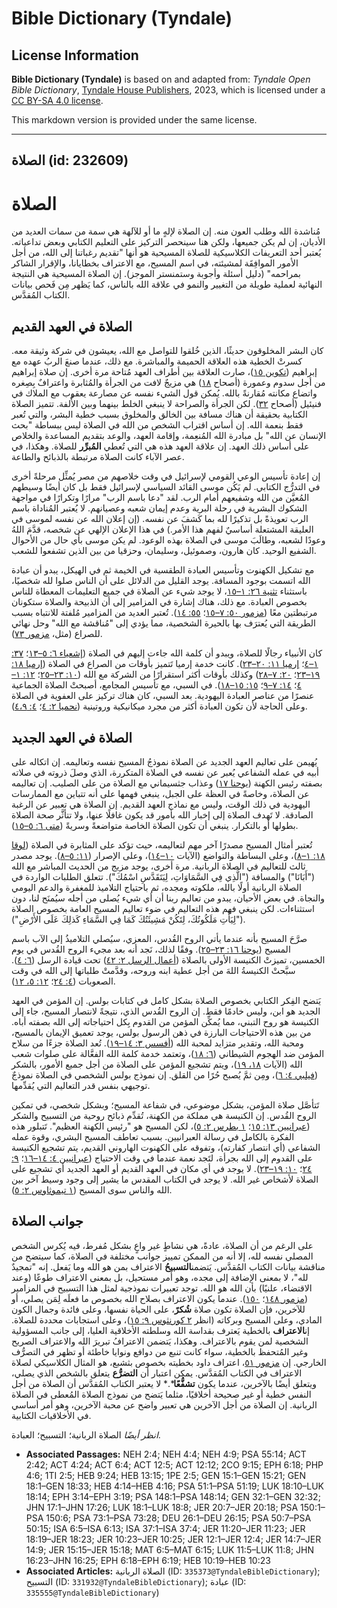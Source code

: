 # Bible Dictionary (Tyndale)

## License Information

**Bible Dictionary (Tyndale)** is based on and adapted from: _Tyndale Open Bible Dictionary_, [Tyndale House Publishers](https://tyndaleopenresources.com/), 2023, which is licensed under a [CC BY-SA 4.0 license](https://creativecommons.org/licenses/by-sa/4.0/legalcode.en).

This markdown version is provided under the same license.



--------------------------------

## الصلاة (id: 232609)

الصلاة
======

مُناشدة الله وطلب العون منه. إن الصلاة لإلهٍ ما أو للآلهة هي سمة من سمات العديد من الأديان، إن لم يكن جميعها، ولكن هنا سينحصر التركيز على التعليم الكتابي وبعض تداعياته. يُعتبر أحد التعريفات الكلاسيكية للصلاة المسيحية هو أنها "تقديم رغباتنا إلى الله، من أجل الأمور الموافِقَة لمشيئته، في اسم المسيح، مع الاعتراف بخطايانا، والإقرار الشاكر بمراحمه" (دليل أسئلة وأجوبة وستمنستر الموجز). إن الصلاة المسيحية هي النتيجة النهائية لعملية طويلة من التغيير والنمو في علاقة الله بالناس، كما يَظهر مِن فَحص بيانات الكتاب المُقدَّس.

الصلاة في العهد القديم
----------------------

كان البشر المخلوقون حديثًا، الذين خُلقوا للتواصل مع الله، يعيشون في شركة وثيقة معه. كسرتْ الخطية هذه العلاقة الحميمة والمباشرة. مع ذلك، عندما صنعَ الربُ عهده مع إبراهيم ([تكوين ١٥](https://ref.ly/Gen15:1-Gen15:21))، صارت العلاقة بين أطراف العهد مُتاحة مرة أخرى. إن صلاة إبراهيم من أجل سدوم وعمورة (أصحاح [١٨](https://ref.ly/Gen18:1-Gen18:33)) هي مزيجٌ لافت من الجرأة والمُثابرة واعترافٌ بِصِغره واتضاع مكانته مُقارنةً بالله. يُمكن قول الشيء نفسه عن مصارعة يعقوب مع الملاك في فنيئيل (أصحاح [٣٢](https://ref.ly/Gen32:1-Gen32:32)). لكن الجرأة والصراحة لا ينبغي الخلط بينهما وبين الأُلفة. تتميز الصلاة الكتابية بحقيقة أن هناك مسافة بين الخالق والمخلوق بسبب خطية البشر، والتي تُعبر فقط بنعمة الله. إن أساس اقتراب الشخص من الله في الصلاة ليس ببساطة "بحث الإنسان عن الله" بل مبادرة الله المُنعِمة، وإقامة العهد، والوعد بتقديم المساعدة والخلاص على أساس ذلك العهد. إن علاقة العهد هذه هي التي تُعطي **المُبرِّر** للصلاة. وهكذا، في عصر الآباء كانت الصلاة مرتبطة بالذبائح والطاعة.

إن إعادة تأسيس الوعي القومي لإسرائيل في وقت خلاصهم من مصر يُمثِّل مرحلةً أخرى في التدرُّج الكتابي. لم يَكُن موسى القائد السياسي لإسرائيل فقط بل كان أيضًا وسيطهم المُعيَّن من الله وشفيعهم أمام الرب. لقد "دعا باسم الرب" مرارًا وتكرارًا في مواجهة الشكوك البشرية في رحلة البرية وعدم إيمان شعبه وعصيانهم. لا يُعتبر المُناداة باسم الرب تعويذةً بل تذكيرًا لله بما كَشفَ عن نفسه. (إن إعلان الله عن نفسه لموسى في العليقة المشتعلة أساسيٌ لفهم هذا الأمر.) في هذا الإعلان الإلهي عن شخصه، قدَّمَ اللهُ وعودًا لشعبه، وطالَبَ موسى في الصلاة بهذه الوعود. لم يكن موسى بأي حال من الأحوال الشفيع الوحيد. كان هارون، وصموئيل، وسليمان، وحزقيا من بين الذين تشفعوا للشعب.

مع تشكيل الكهنوت وتأسيس العبادة الطقسية في الخيمة ثم في الهيكل، يبدو أن عبادة الله اتسمت بوجود المسافة. يوجد القليل من الدلائل على أن الناس صلوا لله شخصيًا، باستثناء [تثنية ٢٦: ١–١٥](https://ref.ly/Deut26:1-Deut26:15)، لا يوجد شيء عن الصلاة في جميع التعليمات المعطاة للناس بخصوص العبادة. مع ذلك، هناك إشارة في المزامير إلى أن الذبيحة والصلاة ستكونان مرتبطتين معًا ([مزمور ٥٠: ٧–١٥](https://ref.ly/Ps50:7-Ps50:15)؛ [٥٥: ١٤](https://ref.ly/Ps55:14)). تُعتبر العديد من المزامير مُلفتة للانتباه بسبب الطريقة التي يُعترَف بها بالحيرة الشخصية، مما يؤدي إلى "مُناقشة مع الله" وحل نهائي للصراع (مثل، [مزمور ٧٣](https://ref.ly/Ps73:1-Ps73:28)).

كان الأنبياء رجالًا للصلاة، ويبدو أن كلمة الله جاءت إليهم في الصلاة ([إشعياء ٦: ٥–١٣](https://ref.ly/Isa6:5-Isa6:13)؛ [٣٧: ١–٤](https://ref.ly/Isa37:1-Isa37:4)؛ [إرميا ١١: ٢٠–٢٣](https://ref.ly/Jer11:20-Jer11:23)). كانت خدمة إرميا تَتميز بأوقات من الصراع في الصلاة ([إرميا ١٨: ١٩–٢٣](https://ref.ly/Jer18:19-Jer18:23)؛ [٢٠: ٧–٢٨](https://ref.ly/Jer20:7-Jer20:18)) وكذلك بأوقات أكثر استقرارًا من الشركة مع الله ([١٠: ٢٣–٢٥](https://ref.ly/Jer10:23-Jer10:25)؛ [١٢: ١–٤](https://ref.ly/Jer12:1-Jer12:4)؛ [١٤: ٧–٩](https://ref.ly/Jer14:7-Jer14:9)؛ [١٥: ١٥–١٨](https://ref.ly/Jer15:15-Jer15:18)). في السبي، مع تأسيس المجامع، أصبحتْ الصلاة الجماعية عنصرًا من عناصر العبادة اليهودية. بعد السبي، كان هناك تركيز على العفوية في الصلاة وعلى الحاجة لأن تكون العبادة أكثر من مجرد ميكانيكية وروتينية ([نحميا ٢: ٤](https://ref.ly/Neh2:4)؛ [٤: ٤،٩](https://ref.ly/Neh4:4)).

الصلاة في العهد الجديد
----------------------

يُهيمن على تعاليم العهد الجديد عن الصلاة نموذجُ المسيح نفسه وتعاليمه. إن اتكاله على أبيه في عمله الشفاعي يُعبر عن نفسه في الصلاة المتكررة، الذي وصلَ ذروته في صلاته بصفته رئيس الكهنة ([يوحنا ١٧](https://ref.ly/John17:1-John17:26)) وعذاب جثسيماني مع الصلاة من على الصليب. إن تعاليمه عن الصلاة، وخاصةً في العظة على الجبل، ينبغي فهمها على أنه تتباين مع الممارسات اليهودية في ذلك الوقت، وليس مع نماذج العهد القديم. إن الصلاة هي تعبير عن الرغبة الصادقة. لا تَهدف الصلاة إلى إخبار الله بأمور قد يكون غافلًا عنها، ولا تتأثَّر صحة الصلاة بطولها أو بالتكرار. ينبغي أن تكون الصلاة الخاصة متواضعةً وسريةً ([متى ٦: ٥–١٥](https://ref.ly/Matt6:5-Matt6:15)).

تُعتبر أمثال المسيح مصدرًا آخر مهم لتعاليمه، حيث تؤكد على المثابرة في الصلاة ([لوقا ١٨: ١–٨](https://ref.ly/Luke18:1-Luke18:8))، وعلى البساطة والتواضع (الآيات [١٠–١٤](https://ref.ly/Luke18:10-Luke18:14))، وعلى الإصرار ([١١: ٥–٨](https://ref.ly/Luke11:5-Luke11:8)). يوجد مصدر ثالث للتعاليم في الصلاة الربانية. مرة أخرى، يوجد مزيج من الحديث المباشر مع الله ("أَبَانَا") والمسافة ("الَّذِي فِي السَّمَاوَاتِ، لِيَتَقَدَّسِ اسْمُكَ"). تتعلق الطلبات الواردة في الصلاة الربانية أولًا بالله، ملكوته ومجده، ثم باحتياج التلاميذ للمغفرة والدعم اليومي والنجاة. في بعض الأحيان، يبدو من تعاليم ربنا أن أي شيء يُصلى من أجله سيُمنَح لنا، دون استثناءات. لكن ينبغي فهم هذه التعاليم في ضوء تعاليم المسيح العامة بخصوص الصلاة ("لِيَأْتِ مَلَكُوتُكَ، لِتَكُنْ مَشِيئَتُكَ كَمَا فِي السَّمَاءِ كَذلِكَ عَلَى الأَرْضِ").

صرَّحَ المسيح بأنه عندما يأتي الروح القُدس، المعزي، سيُصلي التلاميذُ إلى الآب باسم المسيح ([يوحنا ١٦: ٢٣–٢٥](https://ref.ly/John16:23-John16:25)). وفقًا لذلك، نَجد أنه بعد مجيء الروح القُدس في يوم الخمسين، تميزتْ الكنيسة الأولى بالصلاة ([أعمال الرسل ٢: ٤٢](https://ref.ly/Acts2:42)) تحت قيادة الرسل ([٦: ٤](https://ref.ly/Acts6:4)). سبَّحتْ الكنيسةُ اللهَ من أجل عطية ابنه وروحه، وقدَّمتْ طلباتها إلى الله في وقت الصعوبات ([٤: ٢٤](https://ref.ly/Acts4:24)؛ [١٢: ٥، ١٢](https://ref.ly/Acts12:5)).

يَتضح الفِكر الكتابي بخصوص الصلاة بشكل كامل في كتابات بولس. إن المؤمن في العهد الجديد هو ابن، وليس خادمًا فقط. إن الروح القُدس الذي، نتيجةً لانتصار المسيح، جاء إلى الكنيسة هو روح التبني، مما يُمكِّن المؤمن من القدوم بِكل احتياجاته إلى الله بصفته أباه. من بين هذه الاحتياجات البارزة في ذهن الرسول بولس، يوجد تعميق الإيمان بالمسيح، ومحبة الله، وتقدير متزايد لمحبة الله ([أفسس ٣: ١٤–١٩](https://ref.ly/Eph3:14-Eph3:19)). تُعد الصلاة جزءًا من سلاح المؤمن ضد الهجوم الشيطاني ([٦: ١٨](https://ref.ly/Eph6:18))، وتعتمد خدمة كلمة الله الفعَّالة على صلوات شعب الله (الآيات [١٨، ١٩](https://ref.ly/Eph6:18-Eph6:19))، ويتم تشجيع المؤمن على الصلاة من أجل جميع الأمور، بالشكر ([فيلبي ٤: ٦](https://ref.ly/Phil4:6))، ومِن ثمَّ يُصبح حُرًا من القلق. إن نموذج بولس الشخصي في الصلاة نموذجٌ توجيهي بنفس قدر التعاليم التي يُقدِّمها.

تَتأصَّل صلاة المؤمن، بشكل موضوعي، في شفاعة المسيح؛ وبشكل شخصي، في تمكين الروح القُدس. إن الكنيسة هي مملكة من الكهنة، تُقدِّم ذبائح روحية من التسبيح والشكر ([عبرانيين ١٣: ١٥](https://ref.ly/Heb13:15)؛ [١ بطرس ٢: ٥](https://ref.ly/1Pet2:5))، لكن المسيح هو "رئيس الكهنة العظيم". تَتبلور هذه الفكرة بالكامل في رسالة العبرانيين. بسبب تعاطف المسيح البشري، وقوة عمله الشفاعي (أي انتصار كفارته)، وتفوقه على الكهنوت الهاروني القديم، يتم تشجيع الكنيسة على القدوم إلى الله بجرأة، لتَجد نعمة عندما في وقت الاحتياج ([عبرانيين ٤: ١٤–١٦](https://ref.ly/Heb4:14-Heb4:16)؛ [٩: ٢٤](https://ref.ly/Heb9:24)؛ [١٠: ١٩–٢٣](https://ref.ly/Heb10:19-Heb10:23)). لا يوجد في أي مكان في العهد القديم أو العهد الجديد أي تشجيع على الصلاة لأشخاص غير الله. لا يوجد في الكتاب المقدس ما يشير إلى وجود وسيط آخر بين الله والناس سوى المسيح ([١ تيموثاوس ٢: ٥](https://ref.ly/1Tim2:5)).

جوانب الصلاة
------------

على الرغم من أن الصلاة، عادةً، هي نشاطٍ غير واعٍ بشكل مُفرط، فيه يُكرس الشخص المصلي نفسه لله، إلا أنه من الممكن تمييز جوانب مختلفة في الصلاة، كما سيتضح من مناقشة بيانات الكتاب المُقدَّس. يَتضمن**التسبيحُ** الاعتراف بمن هو الله وما يَفعل. إنه "تمجيدٌ لله"، لا بمعنى الإضافة إلى مجده، وهو أمر مستحيل، بل بمعنى الاعتراف طوعًا (وعند الاقتضاء، علنيًا) بأن الله هو الله. توجد تعبيرات نموذجية لمثل هذا التسبيح في المزامير ([مزمور ١٤٨](https://ref.ly/Ps148:1-Ps148:14)؛ [١٥٠](https://ref.ly/Ps150:1-Ps150:6)). عندما يكون الاعتراف بصلاح الله بخصوص ما فعلَه لِمَن يصلي، أو للآخرين، فإن الصلاة تكون صلاة **شُكرً**، على الحياة نفسها، وعلى فائدة وجمال الكون المادي، وعلى المسيح وبركاته (انظر [٢ كورنثوس ٩: ١٥](https://ref.ly/2Cor9:15))، وعلى استجابات محددة للصلاة. إن**الاعتراف** بالخطية يَعترف بقداسة الله وسلطته الأخلاقية العليا، إلى جانب المسؤولية الشخصية لمن يقوم بالاعتراف. وهكذا، يَتضمن الاعترافُ تبريرَ الله والاعتراف الصريح وغير المُتحفظ بالخطية، سواء كانت تنبع من دوافع ونوايا خاطئة أو تظهر في التصرُّف الخارجي. إن [مزمور ٥١](https://ref.ly/Ps51:1-Ps51:19)، اعتراف داود بخطيته بخصوص بثشبع، هو المثال الكلاسيكي لصلاة الاعتراف في الكتاب المُقدَّس. يمكن اعتبار أن **التضرُّع** يتعلق بالشخص الذي يصلي، ويتعلق أيضًا بالآخرين، عندما يكون **تشفُّعًا***.* لا يعتبر الكتاب المُقدَّس أن الصلاة من أجل النفس خطية أو غير صحيحة أخلاقيًا، مثلما يَتضح من نموذج الصلاة المُعطى في الصلاة الربانية. إن الصلاة من أجل الآخرين هي تعبير واضح عن محبة الآخرين، وهو أمر أساسي في الأخلاقيات الكتابية.

*انظر أيضًا* الصلاة الربانية؛ التسبيح؛ العبادة.

* **Associated Passages:** NEH 2:4; NEH 4:4; NEH 4:9; PSA 55:14; ACT 2:42; ACT 4:24; ACT 6:4; ACT 12:5; ACT 12:12; 2CO 9:15; EPH 6:18; PHP 4:6; 1TI 2:5; HEB 9:24; HEB 13:15; 1PE 2:5; GEN 15:1–GEN 15:21; GEN 18:1–GEN 18:33; HEB 4:14–HEB 4:16; PSA 51:1–PSA 51:19; LUK 18:10–LUK 18:14; EPH 3:14–EPH 3:19; PSA 148:1–PSA 148:14; GEN 32:1–GEN 32:32; JHN 17:1–JHN 17:26; LUK 18:1–LUK 18:8; JER 20:7–JER 20:18; PSA 150:1–PSA 150:6; PSA 73:1–PSA 73:28; DEU 26:1–DEU 26:15; PSA 50:7–PSA 50:15; ISA 6:5–ISA 6:13; ISA 37:1–ISA 37:4; JER 11:20–JER 11:23; JER 18:19–JER 18:23; JER 10:23–JER 10:25; JER 12:1–JER 12:4; JER 14:7–JER 14:9; JER 15:15–JER 15:18; MAT 6:5–MAT 6:15; LUK 11:5–LUK 11:8; JHN 16:23–JHN 16:25; EPH 6:18–EPH 6:19; HEB 10:19–HEB 10:23
* **Associated Articles:** الصلاة الربانية (ID: `335373@TyndaleBibleDictionary`); التسبيح (ID: `331932@TyndaleBibleDictionary`); عبادة (ID: `335555@TyndaleBibleDictionary`)

